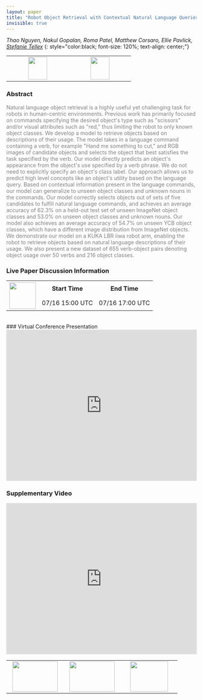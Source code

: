 ```yaml
---
layout: paper
title: "Robot Object Retrieval with Contextual Natural Language Queries"
invisible: true
---
```

*Thao Nguyen, Nakul Gopalan, Roma Patel, Matthew Corsaro, Ellie Pavlick, [Stefanie Tellex](http://h2r.cs.brown.edu)*
{: style="color:black; font-size: 120%; text-align: center;"}

<table width="30%"> <tr>
<td style="width: 20%; text-align: center;"><a href="http://www.roboticsproceedings.org/rss16/p080.pdf"><img src="{{ site.baseurl }}/images/paper_link.png"
width = "50"  height = "60"/> </a> </td>

<td style="width: 20%; text-align: center;"><a href="https://github.com/Thaonguyen3095/affordance-language"><img src="{{ site.baseurl }}/images/software_link.png"
width = "50"  height = "60"/> </a> </td>

</tr></table>

### Abstract
<html><p style="color:gray; font-size: 100%; text-align: justified;">
Natural language object retrieval is a highly useful yet challenging task for robots in human-centric environments. Previous work has primarily focused on commands specifying the desired object's type such as "scissors" and/or visual attributes such as "red," thus limiting the robot to only known object classes. We develop a model to retrieve objects based on descriptions of their usage. The model takes in a language command containing a verb, for example "Hand me something to cut," and RGB images of candidate objects and selects the object that best satisfies the task specified by the verb. Our model directly predicts an object's appearance from the object's use specified by a verb phrase. We do not need to explicitly specify an object's class label. Our approach allows us to predict high level concepts like an object's utility based on the language query. Based on contextual information present in the language commands, our model can generalize to unseen object classes and unknown nouns in the commands. Our model correctly selects objects out of sets of five candidates to fulfill natural language commands, and achieves an average accuracy of 62.3% on a held-out test set of unseen ImageNet object classes and 53.0% on unseen object classes and unknown nouns. Our model also achieves an average accuracy of 54.7% on unseen YCB object classes, which have a different image distribution from ImageNet objects. We demonstrate our model on a KUKA LBR iiwa robot arm, enabling the robot to retrieve objects based on natural language descriptions of their usage. We also present a new dataset of 655 verb-object pairs denoting object usage over 50 verbs and 216 object classes.
</p></html>

### Live Paper Discussion Information
<html>
<table width="50%">
<tr> <th rowspan="2"><a href="https://pheedloop.com/rss2020/virtual/#session_eblMcC"><img src="{{ site.baseurl }}/images/pheedloop_link.png" width = "70"  height = "70"/> </a> </th> <th> Start Time </th> <th> End Time </th> </tr>
<tr> <td> 07/16 15:00 UTC </td><td> 07/16 17:00 UTC </td></tr>
</table> <br> </html>
### Virtual Conference Presentation
<iframe width="100%" height="400" src="https://www.youtube.com/embed/HOYvL5AwX38" frameborder="0" allow="accelerometer; autoplay; encrypted-media; gyroscope; picture-in-picture" allowfullscreen></iframe>

### Supplementary Video
<iframe width="100%" height="400" src="https://www.youtube.com/embed/WMAdGhMmXEQ " frameborder="0" allow="accelerometer; autoplay; encrypted-media; gyroscope; picture-in-picture" allowfullscreen></iframe>

<table width="100%"><tr><td style="width: 30%; text-align: center;"><a href="{{ site.baseurl }}/program/papers/79"> <img src="{{ site.baseurl }}/images/previous_icon.png" width = "120"  height = "80"/> </a> </td>

<td style="width: 30%; text-align: center;"><a href="{{ site.baseurl }}/program/papers"> <img src="{{ site.baseurl }}/images/overview_icon.png" width = "120"  height = "80"/> </a> </td> 

<td style="width: 30%; text-align: center;"><a href="{{ site.baseurl }}/program/papers/81"> <img src="{{ site.baseurl }}/images/next_icon.png" width = "100"  height = "80"/> </a> </td> 

</tr></table>

